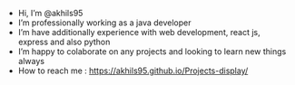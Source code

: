 - Hi, I’m @akhils95
- I’m professionally working as a java developer
- I’m have additionally experience with web development, react js, express and also python
- I’m happy to colaborate on any projects and looking to learn new things always
- How to reach me : https://akhils95.github.io/Projects-display/

<!---
akhils95/akhils95 is a ✨ special ✨ repository because its `README.md` (this file) appears on your GitHub profile.
You can click the Preview link to take a look at your changes.
--->
